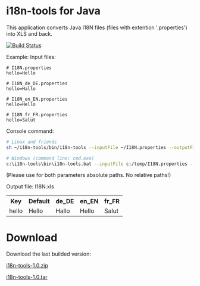i18n-tools for Java
===================

This application converts Java I18N files (files with extention '.properties') into XLS and back.

[![Build Status](https://buildhive.cloudbees.com/job/Bjoern2/job/i18n-tools/badge/icon)](https://buildhive.cloudbees.com/job/Bjoern2/job/i18n-tools/)


Example:
Input files:
```
# I18N.properties
hello=Hello
```

```
# I18N_de_DE.properties
hello=Hallo
```

```
# I18N_en_EN.properties
hello=Hello
```

```
# I18N_fr_FR.properties
hello=Salut
```

Console command:
```bash
# Linux and friends
sh ~/i18n-tools/bin/i18n-tools --inputFile ~/I18N.properties --outputFile ~/I18N.xls
```
```bash
# Windows (command line; cmd.exe)
c:\i18n-tools\bin\i18n-tools.bat --inputFile c:/temp/I18N.properties --outputFile c:/temp/I18N.xls
```
(Please use for both parameters absolute paths. No relative paths!)

Output file:
I18N.xls
<table>
  <tr>
    <th>Key</th><th>Default</th><th>de_DE</th><th>en_EN</th><th>fr_FR</th>
  </tr>
  <tr>
    <td>hello</td><td>Hello</td><td>Hallo</td><td>Hello</td><td>Salut</td>
  </tr>
</table>


Download
========

Download the last builded version:

[i18n-tools-1.0.zip](http://bjoern2.github.io/i18n-tools/downloads/i18n-tools-1.0.zip)

[i18n-tools-1.0.tar](http://bjoern2.github.io/i18n-tools/downloads/i18n-tools-1.0.tar)
